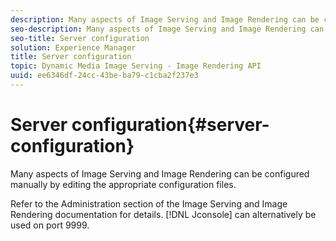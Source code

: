 ```yaml
---
description: Many aspects of Image Serving and Image Rendering can be configured manually by editing the appropriate configuration files.
seo-description: Many aspects of Image Serving and Image Rendering can be configured manually by editing the appropriate configuration files.
seo-title: Server configuration
solution: Experience Manager
title: Server configuration
topic: Dynamic Media Image Serving - Image Rendering API
uuid: ee6346df-24cc-43be-ba79-c1cba2f237e3
---
```


# Server configuration{#server-configuration}

Many aspects of Image Serving and Image Rendering can be configured manually by editing the appropriate configuration files.

Refer to the Administration section of the Image Serving and Image Rendering documentation for details. [!DNL Jconsole] can alternatively be used on port 9999. 
